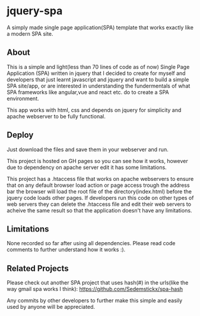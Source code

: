 # jquery-spa

A simply made single page application(SPA) template that works exactly like a modern SPA site.

## About
This is a simple and light(less than 70 lines of code as of now) Single Page Application (SPA) written in jquery that I decided to create for myself and developers that just learnt javascript and jquery and want to build a simple SPA site/app, or are interested in understanding the fundermentals of what SPA frameworks like angular,vue and react etc. do to create a SPA environment.

This app works with html, css and depends on jquery for simplicity and apache webserver to be fully functional.

## Deploy
Just download the files and save them in your webserver and run.

This project is hosted on GH pages so you can see how it works, however due to dependency on apache server edit it has some limitations.

This project has a .htaccess file that works on apache webservers to ensure that on any default browser load action or page access trough the address bar the browser will load the root file of the directory(index.html) before the jquery code loads other pages. If developers run this code on other types of web servers they can delete the .htaccess file and edit their web servers to acheive the same result so that the application doesn't have any limitations.

## Limitations
None recorded so far after using all dependencies. Please read code comments to further understand how it works :).

## Related Projects
Please check out another SPA project that uses hash(#) in the urls(like the way gmail spa works I think): https://github.com/Sedemstickx/spa-hash

Any commits by other developers to further make this simple and easily used by anyone will be appreciated.
